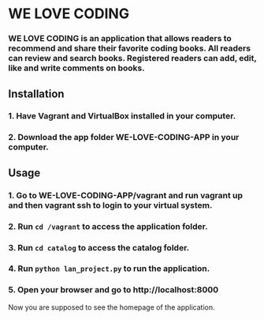 # WE LOVE CODING

### WE LOVE CODING is an application that allows readers to recommend and share their favorite coding books. All readers can review and search books. Registered readers can add, edit, like and write comments on books.

## Installation

### 1. Have Vagrant and VirtualBox installed in your computer.
### 2. Download the app folder WE-LOVE-CODING-APP in your computer.

## Usage

### 1. Go to WE-LOVE-CODING-APP/vagrant and run vagrant up and then vagrant ssh to login to your virtual system.

### 2. Run ```cd /vagrant``` to access the application folder.

### 3. Run ```cd catalog``` to access the catalog folder.

### 4. Run ```python lan_project.py``` to run the application.

### 5. Open your browser and go to http://localhost:8000

Now you are supposed to see the homepage of the application.







